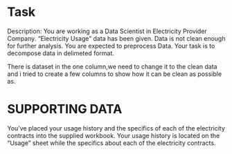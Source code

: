 # Task
Description: You are working as a Data Scientist in Electricity Provider Company.
“Electricity Usage” data has been given. Data is not clean enough for further analysis. You
are expected to preprocess Data. Your task is to decompose data in delimeted format.

There is dataset in the one column,we need to change it to the clean data and i tried to create a few columns to show how it can be clean as possible as.

# SUPPORTING DATA
You’ve placed your usage history and the specifics of each of the electricity contracts into the supplied workbook. Your usage history is located on the “Usage” sheet while the specifics about each of the electricity contracts.

